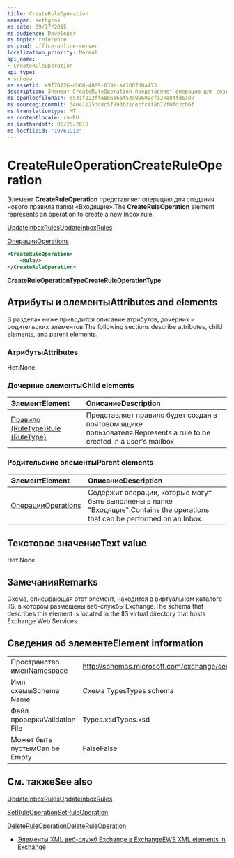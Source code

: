 ```yaml
---
title: CreateRuleOperation
manager: sethgros
ms.date: 09/17/2015
ms.audience: Developer
ms.topic: reference
ms.prod: office-online-server
localization_priority: Normal
api_name:
- CreateRuleOperation
api_type:
- schema
ms.assetid: e9f70726-db08-4089-839e-a41007d0a473
description: Элемент CreateRuleOperation представляет операцию для создания нового правила папки «Входящие».
ms.openlocfilehash: c531f222ffe886e6ef53a99609cfa27e84fd6107
ms.sourcegitcommit: 34041125dc8c5f993b21cebfc4f8b72f0fd2cb6f
ms.translationtype: MT
ms.contentlocale: ru-RU
ms.lasthandoff: 06/25/2018
ms.locfileid: "19761912"
---
```

# <a name="createruleoperation"></a><span data-ttu-id="a3a80-103">CreateRuleOperation</span><span class="sxs-lookup"><span data-stu-id="a3a80-103">CreateRuleOperation</span></span>

<span data-ttu-id="a3a80-104">Элемент **CreateRuleOperation** представляет операцию для создания нового правила папки «Входящие».</span><span class="sxs-lookup"><span data-stu-id="a3a80-104">The **CreateRuleOperation** element represents an operation to create a new Inbox rule.</span></span> 
  
[<span data-ttu-id="a3a80-105">UpdateInboxRules</span><span class="sxs-lookup"><span data-stu-id="a3a80-105">UpdateInboxRules</span></span>](updateinboxrules.md)
  
[<span data-ttu-id="a3a80-106">Операции</span><span class="sxs-lookup"><span data-stu-id="a3a80-106">Operations</span></span>](operations.md)
  
```xml
<CreateRuleOperation>
    <Rule/>
</CreateRuleOperation>
```

 <span data-ttu-id="a3a80-107">**CreateRuleOperationType**</span><span class="sxs-lookup"><span data-stu-id="a3a80-107">**CreateRuleOperationType**</span></span>
## <a name="attributes-and-elements"></a><span data-ttu-id="a3a80-108">Атрибуты и элементы</span><span class="sxs-lookup"><span data-stu-id="a3a80-108">Attributes and elements</span></span>

<span data-ttu-id="a3a80-109">В разделах ниже приводится описание атрибутов, дочерних и родительских элементов.</span><span class="sxs-lookup"><span data-stu-id="a3a80-109">The following sections describe attributes, child elements, and parent elements.</span></span>
  
### <a name="attributes"></a><span data-ttu-id="a3a80-110">Атрибуты</span><span class="sxs-lookup"><span data-stu-id="a3a80-110">Attributes</span></span>

<span data-ttu-id="a3a80-111">Нет.</span><span class="sxs-lookup"><span data-stu-id="a3a80-111">None.</span></span>
  
### <a name="child-elements"></a><span data-ttu-id="a3a80-112">Дочерние элементы</span><span class="sxs-lookup"><span data-stu-id="a3a80-112">Child elements</span></span>

|<span data-ttu-id="a3a80-113">**Элемент**</span><span class="sxs-lookup"><span data-stu-id="a3a80-113">**Element**</span></span>|<span data-ttu-id="a3a80-114">**Описание**</span><span class="sxs-lookup"><span data-stu-id="a3a80-114">**Description**</span></span>|
|:-----|:-----|
|[<span data-ttu-id="a3a80-115">Правило (RuleType)</span><span class="sxs-lookup"><span data-stu-id="a3a80-115">Rule (RuleType)</span></span>](rule-ruletype.md) <br/> |<span data-ttu-id="a3a80-116">Представляет правило будет создан в почтовом ящике пользователя.</span><span class="sxs-lookup"><span data-stu-id="a3a80-116">Represents a rule to be created in a user's mailbox.</span></span>  <br/> |
   
### <a name="parent-elements"></a><span data-ttu-id="a3a80-117">Родительские элементы</span><span class="sxs-lookup"><span data-stu-id="a3a80-117">Parent elements</span></span>

|<span data-ttu-id="a3a80-118">**Элемент**</span><span class="sxs-lookup"><span data-stu-id="a3a80-118">**Element**</span></span>|<span data-ttu-id="a3a80-119">**Описание**</span><span class="sxs-lookup"><span data-stu-id="a3a80-119">**Description**</span></span>|
|:-----|:-----|
|[<span data-ttu-id="a3a80-120">Операции</span><span class="sxs-lookup"><span data-stu-id="a3a80-120">Operations</span></span>](operations.md) <br/> |<span data-ttu-id="a3a80-121">Содержит операции, которые могут быть выполнены в папке "Входящие".</span><span class="sxs-lookup"><span data-stu-id="a3a80-121">Contains the operations that can be performed on an Inbox.</span></span>  <br/> |
   
## <a name="text-value"></a><span data-ttu-id="a3a80-122">Текстовое значение</span><span class="sxs-lookup"><span data-stu-id="a3a80-122">Text value</span></span>

<span data-ttu-id="a3a80-123">Нет.</span><span class="sxs-lookup"><span data-stu-id="a3a80-123">None.</span></span>
  
## <a name="remarks"></a><span data-ttu-id="a3a80-124">Замечания</span><span class="sxs-lookup"><span data-stu-id="a3a80-124">Remarks</span></span>

<span data-ttu-id="a3a80-125">Схема, описывающая этот элемент, находится в виртуальном каталоге IIS, в котором размещены веб-службы Exchange.</span><span class="sxs-lookup"><span data-stu-id="a3a80-125">The schema that describes this element is located in the IIS virtual directory that hosts Exchange Web Services.</span></span>
  
## <a name="element-information"></a><span data-ttu-id="a3a80-126">Сведения об элементе</span><span class="sxs-lookup"><span data-stu-id="a3a80-126">Element information</span></span>

|||
|:-----|:-----|
|<span data-ttu-id="a3a80-127">Пространство имен</span><span class="sxs-lookup"><span data-stu-id="a3a80-127">Namespace</span></span>  <br/> |http://schemas.microsoft.com/exchange/services/2006/types  <br/> |
|<span data-ttu-id="a3a80-128">Имя схемы</span><span class="sxs-lookup"><span data-stu-id="a3a80-128">Schema Name</span></span>  <br/> |<span data-ttu-id="a3a80-129">Схема Types</span><span class="sxs-lookup"><span data-stu-id="a3a80-129">Types schema</span></span>  <br/> |
|<span data-ttu-id="a3a80-130">Файл проверки</span><span class="sxs-lookup"><span data-stu-id="a3a80-130">Validation File</span></span>  <br/> |<span data-ttu-id="a3a80-131">Types.xsd</span><span class="sxs-lookup"><span data-stu-id="a3a80-131">Types.xsd</span></span>  <br/> |
|<span data-ttu-id="a3a80-132">Может быть пустым</span><span class="sxs-lookup"><span data-stu-id="a3a80-132">Can be Empty</span></span>  <br/> |<span data-ttu-id="a3a80-133">False</span><span class="sxs-lookup"><span data-stu-id="a3a80-133">False</span></span>  <br/> |
   
## <a name="see-also"></a><span data-ttu-id="a3a80-134">См. также</span><span class="sxs-lookup"><span data-stu-id="a3a80-134">See also</span></span>



[<span data-ttu-id="a3a80-135">UpdateInboxRules</span><span class="sxs-lookup"><span data-stu-id="a3a80-135">UpdateInboxRules</span></span>](updateinboxrules.md)
  
[<span data-ttu-id="a3a80-136">SetRuleOperation</span><span class="sxs-lookup"><span data-stu-id="a3a80-136">SetRuleOperation</span></span>](setruleoperation.md)
  
[<span data-ttu-id="a3a80-137">DeleteRuleOperation</span><span class="sxs-lookup"><span data-stu-id="a3a80-137">DeleteRuleOperation</span></span>](deleteruleoperation.md)


- [<span data-ttu-id="a3a80-138">Элементы XML веб-служб Exchange в Exchange</span><span class="sxs-lookup"><span data-stu-id="a3a80-138">EWS XML elements in Exchange</span></span>](ews-xml-elements-in-exchange.md)

